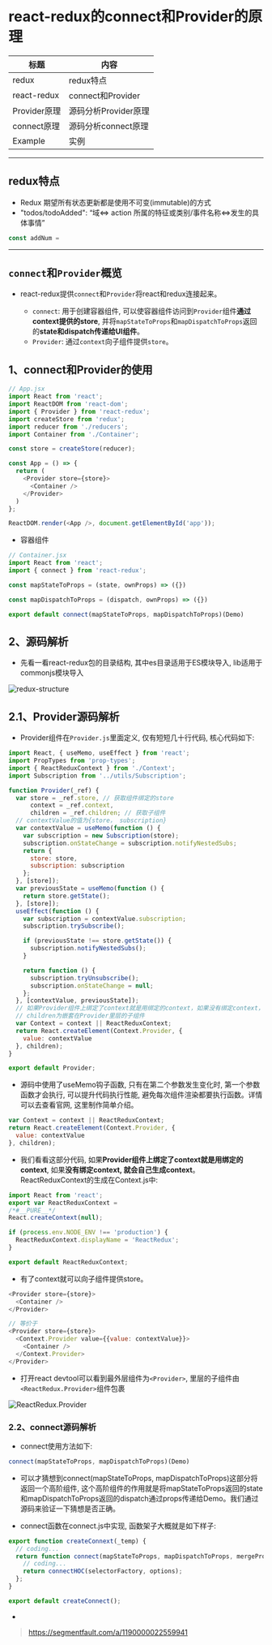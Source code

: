# react-redux的connect和Provider的原理

| 标题 | 内容 |
| --- | --- |
| redux | redux特点 |
| react-redux | connect和Provider |
| Provider原理 | 源码分析Provider原理 |
| connect原理 | 源码分析connect原理 |
| Example | 实例 |


------

## redux特点

- Redux 期望所有状态更新都是使用不可变(immutable)的方式
- "todos/todoAdded": “域<=> action 所属的特征或类别/事件名称<=>发生的具体事情”

```javascript
const addNum = 
```

------

## `connect`和`Provider`概览

- react-redux提供`connect`和`Provider`将react和redux连接起来。

  - `connect`: 用于创建容器组件, 可以使容器组件访问到`Provider`组件**通过context提供的store**, 并将`mapStateToProps`和`mapDispatchToProps`返回的**state和dispatch传递给UI组件**。
  - `Provider`: 通过`context`向子组件提供`store`。

## 1、connect和Provider的使用

```javascript
// App.jsx
import React from 'react';
import ReactDOM from 'react-dom';
import { Provider } from 'react-redux';
import createStore from 'redux';
import reducer from './reducers';
import Container from './Container';

const store = createStore(reducer);

const App = () => {
  return (
    <Provider store={store}>
      <Container />
    </Provider>
  )
};

ReactDOM.render(<App />, document.getElementById('app'));
```

- 容器组件

```javascript
// Container.jsx
import React from 'react';
import { connect } from 'react-redux';

const mapStateToProps = (state, ownProps) => ({})

const mapDispatchToProps = (dispatch, ownProps) => ({})

export default connect(mapStateToProps, mapDispatchToProps)(Demo)
```

## 2、源码解析

- 先看一看react-redux包的目录结构, 其中es目录适用于ES模块导入, lib适用于commonjs模块导入

![redux-structure](./images/redux-structure.png)


## 2.1、Provider源码解析

- Provider组件在`Provider.js`里面定义, 仅有短短几十行代码, 核心代码如下:

```javascript
import React, { useMemo, useEffect } from 'react';
import PropTypes from 'prop-types';
import { ReactReduxContext } from './Context';
import Subscription from '../utils/Subscription';

function Provider(_ref) {
  var store = _ref.store, // 获取组件绑定的store
      context = _ref.context,
      children = _ref.children; // 获取子组件
  // contextValue的值为{store， subscription}
  var contextValue = useMemo(function () {
    var subscription = new Subscription(store);
    subscription.onStateChange = subscription.notifyNestedSubs;
    return {
      store: store,
      subscription: subscription
    };
  }, [store]);
  var previousState = useMemo(function () {
    return store.getState();
  }, [store]);
  useEffect(function () {
    var subscription = contextValue.subscription;
    subscription.trySubscribe();

    if (previousState !== store.getState()) {
      subscription.notifyNestedSubs();
    }

    return function () {
      subscription.tryUnsubscribe();
      subscription.onStateChange = null;
    };
  }, [contextValue, previousState]);
  // 如果Provider组件上绑定了context就是用绑定的context，如果没有绑定context，就会自己生成context
  // children为嵌套在Provider里层的子组件
  var Context = context || ReactReduxContext;
  return React.createElement(Context.Provider, {
    value: contextValue
  }, children);
}

export default Provider;
```

- 源码中使用了useMemo钩子函数, 只有在第二个参数发生变化时, 第一个参数函数才会执行, 可以提升代码执行性能, 避免每次组件渲染都要执行函数。详情可以去查看官网, 这里制作简单介绍。

```javascript
var Context = context || ReactReduxContext;
return React.createElement(Context.Provider, {
  value: contextValue
}, children);
```

- 我们看看这部分代码, 如果**Provider组件上绑定了context就是用绑定的context**, 如果**没有绑定context, 就会自己生成context**。ReactReduxContext的生成在Context.js中:

```javascript
import React from 'react';
export var ReactReduxContext = 
/*#__PURE__*/
React.createContext(null);

if (process.env.NODE_ENV !== 'production') {
  ReactReduxContext.displayName = 'ReactRedux';
}

export default ReactReduxContext;
```

- 有了context就可以向子组件提供store。

```javascript
<Provider store={store}>
  <Container />
</Provider>

// 等价于
<Provider store={store}>
  <Context.Provider value={{value: contextValue}}>
    <Container />
  </Context.Provider>
</Provider>
```

- 打开react devtool可以看到最外层组件为`<Provider>`, 里层的子组件由`<ReactRedux.Provider>`组件包裹

![ReactRedux.Provider](./images/react_redux_provider.png)


### 2.2、connect源码解析

- connect使用方法如下:

```javascript
connect(mapStateToProps, mapDispatchToProps)(Demo)
```

- 可以才猜想到connect(mapStateToProps, mapDispatchToProps)这部分将返回一个高阶组件, 这个高阶组件的作用就是将mapStateToProps返回的state和mapDispatchToProps返回的dispatch通过props传递给Demo。我们通过源码来验证一下猜想是否正确。

- connect函数在connect.js中实现, 函数架子大概就是如下样子:

```javascript
export function createConnext(_temp) {
  // coding...
  return function connect(mapStateToProps, mapDispatchToProps, mergeProps, _ref2) {
    // coding...
    return connectHOC(selectorFactory, options);
  };
}

export default createConnect();
```

- 

> https://segmentfault.com/a/1190000022559941
